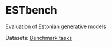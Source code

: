 # ESTbench

Evaluation of Estonian generative models

Datasets: [Benchmark tasks](https://github.com/eleriaedmaa/estbench/tree/main/benchmark_tasks)
